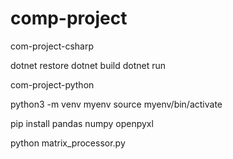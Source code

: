 # comp-project

com-project-csharp

dotnet restore
dotnet build
dotnet run


com-project-python

python3 -m venv myenv
source myenv/bin/activate

pip install pandas numpy openpyxl

python matrix_processor.py
